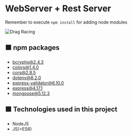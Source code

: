 # WebServer + Rest Server
Remember to execute ```npm install``` for adding node modules

![Drag Racing](https://miro.medium.com/max/724/1*Q9vQ3kpMYDenHoKvjYV8AA.gif)

## 🟩 npm packages
- bcryptjs@2.4.3
- colors@1.4.0
- cors@2.8.5
- dotenv@8.2.0
- express-validator@6.10.0
- express@4.17.1
- mongoose@5.12.3

## 🟩 Technologies used in this project

- NodeJS
- JS(>ES6)
